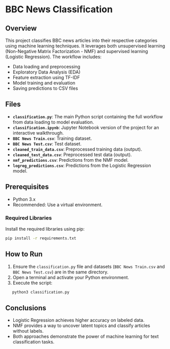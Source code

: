 # BBC News Classification

## Overview
This project classifies BBC news articles into their respective categories using machine learning techniques. It leverages both unsupervised learning (Non-Negative Matrix Factorization - NMF) and supervised learning (Logistic Regression). The workflow includes:
- Data loading and preprocessing
- Exploratory Data Analysis (EDA)
- Feature extraction using TF-IDF
- Model training and evaluation
- Saving predictions to CSV files

## Files
- **`classification.py`**: The main Python script containing the full workflow from data loading to model evaluation.
- **`classification.ipynb`**: Jupyter Notebook version of the project for an interactive walkthrough.
- **`BBC News Train.csv`**: Training dataset.
- **`BBC News Test.csv`**: Test dataset.
- **`cleaned_train_data.csv`**: Preprocessed training data (output).
- **`cleaned_test_data.csv`**: Preprocessed test data (output).
- **`nmf_predictions.csv`**: Predictions from the NMF model.
- **`logreg_predictions.csv`**: Predictions from the Logistic Regression model.

## Prerequisites
- Python 3.x
- Recommended: Use a virtual environment.

### Required Libraries
Install the required libraries using pip:

```bash
pip install -r requirements.txt
```

## How to Run

1. Ensure the `classification.py` file and datasets (`BBC News Train.csv` and `BBC News Test.csv`) are in the same directory.
2. Open a terminal and activate your Python environment.
3. Execute the script:

```bash
   python3 classification.py
```

## Conclusions

- Logistic Regression achieves higher accuracy on labeled data.
- NMF provides a way to uncover latent topics and classify articles without labels.
- Both approaches demonstrate the power of machine learning for text classification tasks.